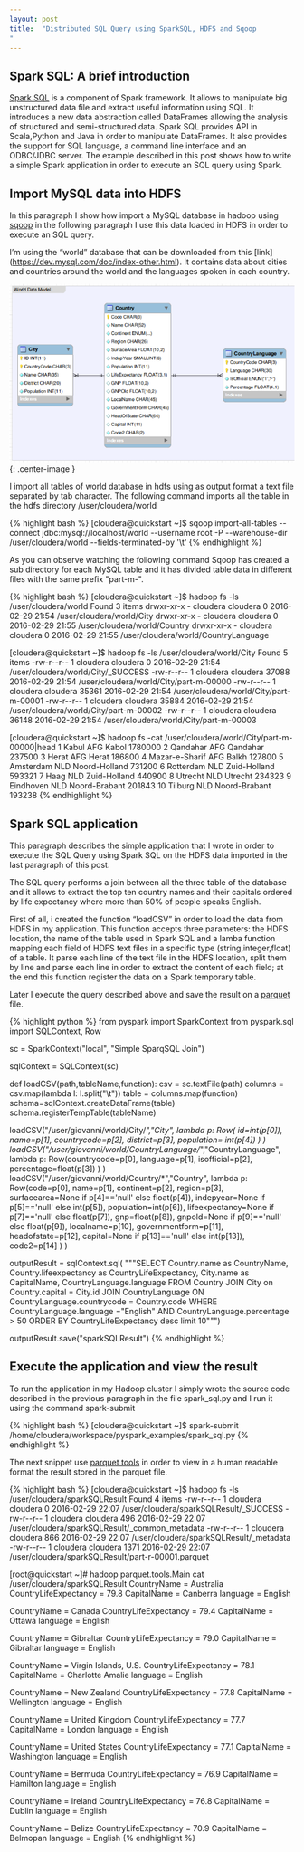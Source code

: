 ```yaml
---
layout: post
title:  "Distributed SQL Query using SparkSQL, HDFS and Sqoop
"
---
```


## Spark SQL: A brief introduction

[Spark SQL](http://spark.apache.org/sql/) is a component of Spark framework. It allows to manipulate big unstructured data file and extract useful information using SQL.
It introduces a new data abstraction called DataFrames allowing the analysis of structured and semi-structured data.
Spark SQL provides API in Scala,Python and Java in order to manipulate DataFrames.
It also provides the support for SQL language, a command line interface and an ODBC/JDBC server.
The example described in this post shows how to write a simple Spark application in order to execute an SQL query using Spark.

## Import MySQL data into HDFS

In this paragraph I show how import a MySQL database in hadoop using [sqoop](http://sqoop.apache.org/) in the following paragraph I use this data loaded in HDFS in order to execute an SQL query.

I’m using the “world” database that can be downloaded from this [link] (https://dev.mysql.com/doc/index-other.html). It contains data about cities and countries around the world and the languages spoken in each country.

![example entity relationship diagram](/assets/2016-03-01-distrubuted_sql_query_using_sparksql_hdfs_sqoop_img1.png){: .center-image }

I import all tables of world database in hdfs using as output format a text file separated by tab character. The following command imports all the table in the hdfs directory /user/cloudera/world

{% highlight bash %}
[cloudera@quickstart ~]$ sqoop import-all-tables --connect jdbc:mysql://localhost/world --username root -P --warehouse-dir  /user/cloudera/world  --fields-terminated-by '\t'
{% endhighlight %}

As you can observe watching the following command Sqoop has created a sub directory for each MySQL table and it has divided table data in different files with the same prefix "part-m-".

{% highlight bash %}
[cloudera@quickstart ~]$ hadoop fs -ls /user/cloudera/world
Found 3 items
drwxr-xr-x   - cloudera cloudera          0 2016-02-29 21:54 /user/cloudera/world/City
drwxr-xr-x   - cloudera cloudera          0 2016-02-29 21:55 /user/cloudera/world/Country
drwxr-xr-x   - cloudera cloudera          0 2016-02-29 21:55 /user/cloudera/world/CountryLanguage

[cloudera@quickstart ~]$ hadoop fs -ls /user/cloudera/world/City
Found 5 items
-rw-r--r--   1 cloudera cloudera          0 2016-02-29 21:54 /user/cloudera/world/City/_SUCCESS
-rw-r--r--   1 cloudera cloudera      37088 2016-02-29 21:54 /user/cloudera/world/City/part-m-00000
-rw-r--r--   1 cloudera cloudera      35361 2016-02-29 21:54 /user/cloudera/world/City/part-m-00001
-rw-r--r--   1 cloudera cloudera      35884 2016-02-29 21:54 /user/cloudera/world/City/part-m-00002
-rw-r--r--   1 cloudera cloudera      36148 2016-02-29 21:54 /user/cloudera/world/City/part-m-00003

[cloudera@quickstart ~]$ hadoop fs -cat  /user/cloudera/world/City/part-m-00000|head
1       Kabul   AFG     Kabol   1780000
2       Qandahar        AFG     Qandahar        237500
3       Herat   AFG     Herat   186800
4       Mazar-e-Sharif  AFG     Balkh   127800
5       Amsterdam       NLD     Noord-Holland   731200
6       Rotterdam       NLD     Zuid-Holland    593321
7       Haag    NLD     Zuid-Holland    440900
8       Utrecht NLD     Utrecht 234323
9       Eindhoven       NLD     Noord-Brabant   201843
10      Tilburg NLD     Noord-Brabant   193238
{% endhighlight %}

## Spark SQL application

This paragraph describes the simple application that I wrote in order to execute the SQL Query using Spark SQL on the HDFS data imported in the last paragraph of this post.

The SQL query performs a join between all the three table of the database and it allows to extract the top ten country names and their capitals ordered by life expectancy where more than 50% of people speaks English.

First of all, i created the function “loadCSV” in order to load the data from HDFS in my application. This function accepts three parameters: the HDFS location, the name of the table used in Spark SQL and a lamba function mapping each field of HDFS text files in a specific type (string,integer,float) of a table. It parse each line of the text file in the HDFS location, split them by line and parse each line in order to extract the content of each field; at the end this function register the data on a Spark temporary table.

Later I execute the query described above and save the result on a [parquet](https://parquet.apache.org/) file.

{% highlight python %}
from pyspark import SparkContext
from pyspark.sql import SQLContext, Row

sc = SparkContext("local", "Simple SparqSQL Join")

sqlContext = SQLContext(sc)

def loadCSV(path,tableName,function):
    csv = sc.textFile(path)
    columns = csv.map(lambda l: l.split("\t"))
    table = columns.map(function)
    schema=sqlContext.createDataFrame(table)
    schema.registerTempTable(tableName)

loadCSV("/user/giovanni/world/City/*","City",
    lambda p:
        Row(
            id=int(p[0]),
            name=p[1],
            countrycode=p[2],
            district=p[3],
            population= int(p[4])
        )
    )
loadCSV("/user/giovanni/world/CountryLanguage/*","CountryLanguage",
    lambda p:
        Row(countrycode=p[0],
            language=p[1],
            isofficial=p[2],
            percentage=float(p[3])
        )
    )
loadCSV("/user/giovanni/world/Country/*","Country",
    lambda p:
        Row(code=p[0],
            name=p[1],
            continent=p[2],
            region=p[3],
            surfacearea=None if p[4]=='null' else float(p[4]),
            indepyear=None if p[5]=='null' else int(p[5]),
            population=int(p[6]),
            lifeexpectancy=None if p[7]=='null' else float(p[7]),
            gnp=float(p[8]),
            gnpold=None if p[9]=='null' else float(p[9]),
            localname=p[10],
            governmentform=p[11],
            headofstate=p[12],
            capital=None if p[13]=='null' else int(p[13]),
            code2=p[14]
        )
    )

outputResult = sqlContext.sql(
"""SELECT  Country.name as CountryName,
           Country.lifeexpectancy as CountryLifeExpectancy,
           City.name as CapitalName,
           CountryLanguage.language
    FROM
           Country JOIN City on Country.capital = City.id
    JOIN
           CountryLanguage ON CountryLanguage.countrycode = Country.code
    WHERE  CountryLanguage.language ="English"
           AND CountryLanguage.percentage > 50
    ORDER BY CountryLifeExpectancy desc limit 10""")

outputResult.save("sparkSQLResult")
{% endhighlight %}

## Execute the application and view the result

To run the application in my Hadoop cluster I simply wrote the source code described in the previous paragraph in the file spark_sql.py and I run it using the command spark-submit

{% highlight bash %}
[cloudera@quickstart ~]$ spark-submit /home/cloudera/workspace/pyspark_examples/spark_sql.py
{% endhighlight %}

The next snippet use [parquet tools](https://github.com/Parquet/parquet-mr/tree/master/parquet-tools) in order to view in a human readable format the result stored in the parquet file.

{% highlight bash %}
[cloudera@quickstart ~]$ hadoop fs -ls /user/cloudera/sparkSQLResult
Found 4 items
-rw-r--r--   1 cloudera cloudera          0 2016-02-29 22:07 /user/cloudera/sparkSQLResult/_SUCCESS
-rw-r--r--   1 cloudera cloudera        496 2016-02-29 22:07 /user/cloudera/sparkSQLResult/_common_metadata
-rw-r--r--   1 cloudera cloudera        866 2016-02-29 22:07 /user/cloudera/sparkSQLResult/_metadata
-rw-r--r--   1 cloudera cloudera       1371 2016-02-29 22:07 /user/cloudera/sparkSQLResult/part-r-00001.parquet

[root@quickstart ~]# hadoop parquet.tools.Main cat /user/cloudera/sparkSQLResult
CountryName = Australia
CountryLifeExpectancy = 79.8
CapitalName = Canberra
language = English

CountryName = Canada
CountryLifeExpectancy = 79.4
CapitalName = Ottawa
language = English

CountryName = Gibraltar
CountryLifeExpectancy = 79.0
CapitalName = Gibraltar
language = English

CountryName = Virgin Islands, U.S.
CountryLifeExpectancy = 78.1
CapitalName = Charlotte Amalie
language = English

CountryName = New Zealand
CountryLifeExpectancy = 77.8
CapitalName = Wellington
language = English

CountryName = United Kingdom
CountryLifeExpectancy = 77.7
CapitalName = London
language = English

CountryName = United States
CountryLifeExpectancy = 77.1
CapitalName = Washington
language = English

CountryName = Bermuda
CountryLifeExpectancy = 76.9
CapitalName = Hamilton
language = English

CountryName = Ireland
CountryLifeExpectancy = 76.8
CapitalName = Dublin
language = English

CountryName = Belize
CountryLifeExpectancy = 70.9
CapitalName = Belmopan
language = English
{% endhighlight %}
